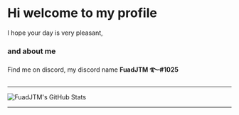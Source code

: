 # Hi welcome to my profile
I hope your day is very pleasant,

### and about me


Find me on discord, my discord name **FuadJTM ࿐#1025**


***
![FuadJTM's GitHub Stats](https://github-readme-stats.vercel.app/api?username=FuadJTM&show_icons=true&theme=gruvbox)
***
